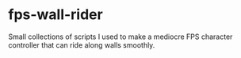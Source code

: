 # fps-wall-rider

Small collections of scripts I used to make a mediocre FPS character controller that can ride along walls smoothly.
